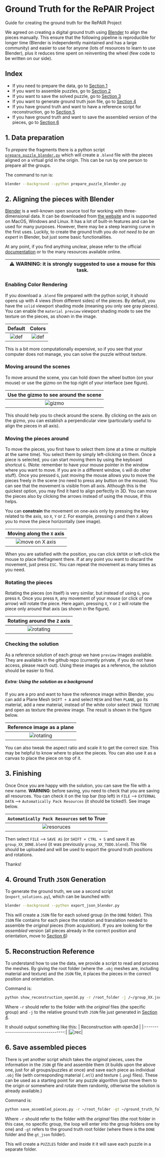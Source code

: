# Ground Truth for the RePAIR Project
Guide for creating the ground truth for the RePAIR Project

We agreed on creating a digital ground truth using [Blender](#blender) to align the pieces manually. 
This ensure that the following pipeline is reproducible for longer time (Blender is independently maintained and has a large community) and easier to use for anyone (lots of resources to learn to use Blender), plus it reduces time spent on reinventing the wheel (few code to be written on our side).

## Index
- If you need to prepare the data, go to [Section 1](https://github.com/RePAIRProject/repair_ground_truth?tab=readme-ov-file#1-data-preparation)
- If you want to assemble puzzles, go to [Section 2](https://github.com/RePAIRProject/repair_ground_truth/tree/main?tab=readme-ov-file#2-aligning-the-pieces-with-blender)
- If you want to save the solved puzzle, go to [Section 3](https://github.com/RePAIRProject/repair_ground_truth/tree/main?tab=readme-ov-file#3-finishing)
- If you want to generate ground truth json file, go to [Section 4](https://github.com/RePAIRProject/repair_ground_truth/tree/main?tab=readme-ov-file#4-ground-truth-json-generation)
- If you have ground truth and want to have a reference script for reconstruction, go to [Section 5](https://github.com/RePAIRProject/repair_ground_truth/tree/main?tab=readme-ov-file#5-reconstruction-reference)
- If you have ground truth and want to save the assembled version of the pieces, go to [Section 6](https://github.com/RePAIRProject/repair_ground_truth/tree/main?tab=readme-ov-file#6-save-assembled-pieces)

## 1. Data preparation
To *prepare* the fragments there is a python script [`prepare_puzzle_blender.py`](https://github.com/RePAIRProject/repair_ground_truth/blob/main/prepare_puzzle_blender.py) which will create a `.blend` file with the pieces aligned on a virtual grid in the origin.
This can be run by one person to prepare all the groups.

The command to run is:
```bash 
blender --background --python prepare_puzzle_blender.py
```

## 2. Aligning the pieces with Blender
[Blender](https://www.blender.org/) is a well-known open source tool for working with three-dimensional data.
It can be downloaded from [the website](https://www.blender.org/download/) and is supported on MacOS, Windows and Linux.
It has a lot of built-in features and can be used for many purposes.
However, there may be a steep learning curve in the first uses.
Luckily, to create the ground truth you *do not need to be an expert* in Blender, but just some basic functionalities.

At any point, if you find anything unclear, please refer to the official [documentation](https://docs.blender.org/manual/en/latest/contribute/index.html) or to the many resources available online.

| ⚠️  **WARNING:**  it is strongly suggested to use a mouse for this task. |
|-----------------------------------------|

### Enabling Color Rendering
If you download a `.blend` file prepared with the python script, it should opens up with 4 views (from different sides) of the pieces. 
By default, you have the `solid` viewport shading mode (meaning you only see gray pieces). You can enable the `material preview` viewport shading mode to see the texture on the pieces, as shown in the image.

| Default | Colors |
|:-------:|:------:|
|![def](imgs/g15_open_1280.png)|![def](imgs/g15_preview_1280.png)|

This is a bit more computationally expensive, so if you see that your computer does not manage, you can solve the puzzle without texture. 

### Moving around the scenes
To move around the scene, you can hold down the wheel button (on your mouse) or use the gizmo on the top right of your interface (see figure).

| Use the gizmo to see around the scene |
|:-------------------------------------:|
|![gizmo](imgs/moving_around.png)|

This should help you to check around the scene. By clicking on the axis on the gizmo, you can establish a perpendicular view (particularly useful to align the pieces in all axis).

### Moving the pieces around
To move the pieces, you first have to select them (one at a time or multiple at the same time). You select them by simply left-clicking on them.
Once a piece is selected, you can start moving them by using the keyboard shortcut `G`. (Note: remember to have your mouse pointer in the window where you want to move. If you are in a different window, `G` will do other stuff).
Once you pressed `G`, just moving the mouse allows you to move the pieces freely in the scene (no need to press any button on the mouse). You can see that the movement is visible from all axis. Although this is the quickest option, you may find it hard to align perfectly in 3D.
You can move the pieces also by clicking the arrows instead of using the mouse, if this helps.

You can **constrain** the movement on one-axis only by pressing the key related to the axis, so `X`, `Y` or `Z`. For example, pressing `G` and then `X` allows you to move the piece horizontally (see image). 

| Moving along the `X` axis|
|:-------------------------------------:|
|![move on X axis](imgs/move_axis.png)|

When you are satisfied with the position, you can click `ENTER` or left-click the mouse to place thefragment there. If at any point you want to discard the movement, just press `ESC`. 
You can repeat the movement as many times as you need.

### Rotating the pieces
Rotating the pieces (on itself) is very similar, but instead of using `G`, you press `R`. Once you press `R`, any movement of your mouse (or click of one arrow) will rotate the piece. Here again, pressing `X`, `Y` or `Z` will rotate the piece only around that axis (as shown in the figure).

| Rotating around the `Z` axis |
|:-------------------------------------:|
|![rotating](imgs/rotating.png)|

### Checking the solution
As a reference solution of each *group* we have `preview` images available. They are available in the github repo (currently private, if you do not have access, please reach out). Using these images as a reference, the solution should be easier to find.

##### Extra: Using the solution as a background
If you are a pro and want to have the reference image within Blender, you can add a Plane Mesh `SHIFT + A` and select `MESH` and then `PLANE`, go its material, add a new material, instead of the white color select `IMAGE TEXTURE` and open as texture the preview image. The result is shown in the figure below.

| Reference image as a plane |
|:-------------------------------------:|
|![rotating](imgs/plane_texture.png)|

You can also tweak the aspect ratio and scale it to get the correct size. This may be helpful to know where to place the pieces. You can also use it as a canvas to place the piece on top of it.

## 3. Finishing
Once
Once you are happy with the solution, you can save the file with a new name. 
**WARNING**: before saving, you need to check that you are saving all resources. You can check it on the top bar (top left) in `FILE` --> `EXTERNAL DATA` --> `Automatically Pack Resources` (it should be ticked!). See image below.

| `Automatically Pack Resources` set to True |
|:-------------------------------------:|
|![resoruces](imgs/resources.jpg)|

Then select `FILE` --> `SAVE AS` (or `SHIFT + CTRL + S` and save it as `group_XX_DONE.blend` (it was previously `group_XX_TODO.blend`). 
This file should be uploaded and will be used to export the ground truth positions and rotations.

Thanks!

## 4. Ground Truth `JSON` Generation
To generate the ground truth, we use a second script (`export_solutions.py`), which can be launched with:
```bash
blender --background --python export_json_blender.py
```
This will create a `JSON` file for each solved group (in the `DONE` folder).
This `JSON` file contains for each piece the rotation and translation needed to assemble the *original* pieces (from acquisition). If you are looking for the *assembled* version (all pieces already in the correct position and orientation, move to [Section 6](https://github.com/RePAIRProject/repair_ground_truth/tree/main?tab=readme-ov-file#6-save-assembled-pieces))

## 5. Reconstruction Reference
To understand how to use the data, we provide a script to read and process the meshes. 
By giving the root folder (where the `.obj` meshes are, including material and texture) and the `JSON` file, it places the pieces in the correct position and orientation.

Command is:
```bash
python show_reconstruction_open3d.py -r /root_folder -j /~/group_XX.json
```
Where `-r` should refer to the folder with the *original* files (the specific group) and `-j` to the relative ground truth `JSON` file just generated in [Section 4](https://github.com/RePAIRProject/repair_ground_truth/tree/main?tab=readme-ov-file#4-ground-truth-json-generation).

It should output something like this:
| Reconstruction with open3d |
|:-------------------------------------:|
|![rec](imgs/rec_o3d.png)|

## 6. Save assembled pieces 
There is yet another script which takes the *original* pieces, uses the information in the `JSON` gt file and assemble them (it builds upon the above one, just for all groups/puzzles at once) and save each piece as individual `.obj` file (with corresponding material (`.mtl`) and texture (`.png`) files). These can be used as a starting point for any puzzle algorithm (just move them to the origin or somewhere and rotate them randomly, otherwise the solution is already available.)

Command is:
```bash
python save_assembled_pieces.py -r ~/root_folder -gt ~/ground_truth_folder
```
Where `-r` should refer to the folder with the *original* files (the root folder in this case, no specific group, the loop will enter into the group folders one by one) and `-gt` refers to the ground truth root folder (where there is the `DONE` folder and the `gt_json` folder).

This will create a `PUZZLES` folder and inside it it will save each puzzle in a separate folder. 